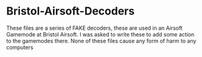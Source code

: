 # Bristol-Airsoft-Decoders

These files are a series of FAKE decoders, these are used in an Airsoft Gamemode at Bristol Airsoft. I was asked to write these to add some action to the gamemodes there. None of these files cause any form of harm to any computers 
